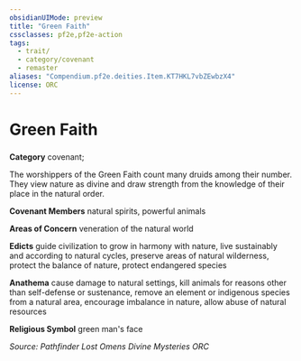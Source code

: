 ```yaml
---
obsidianUIMode: preview
title: "Green Faith"
cssclasses: pf2e,pf2e-action
tags:
  - trait/
  - category/covenant
  - remaster
aliases: "Compendium.pf2e.deities.Item.KT7HKL7vbZEwbzX4"
license: ORC
---
```

# Green Faith

### 

**Category** covenant; 




The worshippers of the Green Faith count many druids among their number. They view nature as divine and draw strength from the knowledge of their place in the natural order.

**Covenant Members** natural spirits, powerful animals

**Areas of Concern** veneration of the natural world

**Edicts** guide civilization to grow in harmony with nature, live sustainably and according to natural cycles, preserve areas of natural wilderness, protect the balance of nature, protect endangered species

**Anathema** cause damage to natural settings, kill animals for reasons other than self-defense or sustenance, remove an element or indigenous species from a natural area, encourage imbalance in nature, allow abuse of natural resources

**Religious Symbol** green man's face

*Source: Pathfinder Lost Omens Divine Mysteries*
*ORC*